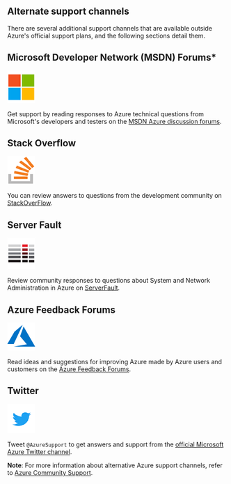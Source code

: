 ## Alternate support channels

There are several additional support channels that are available outside Azure's official support plans, and the following sections detail them.

## Microsoft Developer Network (MSDN) Forums*

![MSDN icon.](../media/iconmsdn.png)

Get support by reading responses to Azure technical questions from Microsoft's developers and testers on the [MSDN Azure discussion forums](https://social.msdn.microsoft.com/Forums/en-US/home?category=windowsazureplatform?azure-portal=true).

## Stack Overflow

![Stack Overflow icon.](../media/iconstackoverflow.png)

You can review answers to questions from the development community on [StackOverFlow](https://stackoverflow.com/questions/tagged/azure?azure-portal=true).

## Server Fault

![Server Fault icon.](../media/iconserverfault.png)

Review community responses to questions about System and Network Administration in Azure on [ServerFault](https://serverfault.com/questions/tagged/azure?azure-portal=true).

## Azure Feedback Forums

![Azure Feedback icon.](../media/iconportal.png)

Read ideas and suggestions for improving Azure made by Azure users and customers on the [Azure Feedback Forums](https://feedback.azure.com/forums/34192--general-feedback?azure-portal=true).

## Twitter

![Twitter icon.](../media/icontwitter.png)

Tweet `@AzureSupport` to get answers and support from the [official Microsoft Azure Twitter channel](https://twitter.com/azuresupport?azure-portal=true).

**Note**: For more information about alternative Azure support channels, refer to [Azure Community Support](https://azure.microsoft.com/support/community?azure-portal=true).
